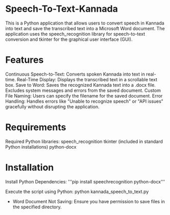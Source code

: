 # Speech-To-Text-Kannada
This is a Python application that allows users to convert speech in Kannada into text and save the transcribed text into a Microsoft Word document. The application uses the speech_recognition library for speech-to-text conversion and tkinter for the graphical user interface (GUI).

# Features
Continuous Speech-to-Text: Converts spoken Kannada into text in real-time.
Real-Time Display: Displays the transcribed text in a scrollable text box.
Save to Word: Saves the recognized Kannada text into a .docx file.
Excludes system messages and errors from the saved document.
Custom File Naming: Users can specify the filename for the saved document.
Error Handling: Handles errors like "Unable to recognize speech" or "API issues" gracefully without disrupting the application.

# Requirements
Required Python libraries:
speech_recognition
tkinter (included in standard Python installations)
python-docx

# Installation
Install Python Dependencies:
'''pip install speechrecognition python-docx'''

Execute the script using Python:
python kannada_speech_to_text.py

* Word Document Not Saving: Ensure you have permission to save files in the specified directory. 
